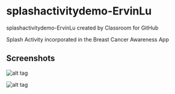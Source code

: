 # splashactivitydemo-ErvinLu
splashactivitydemo-ErvinLu created by Classroom for GitHub

Splash Activity incorporated in the Breast Cancer Awareness App

## Screenshots

![alt tag](https://cloud.githubusercontent.com/assets/14857971/11449497/deac3a06-95b2-11e5-9ca9-d295f9d738dc.png)

![alt tag](https://cloud.githubusercontent.com/assets/14857971/11449499/e47d31b0-95b2-11e5-84e0-da10608b6489.png)
